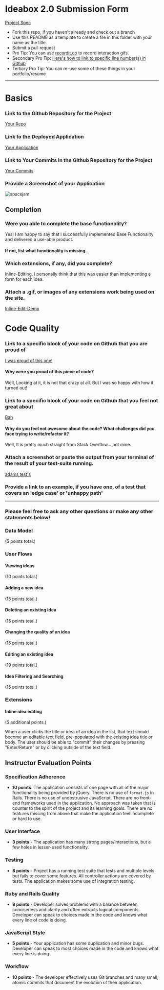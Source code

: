 # Ideabox 2.0 Submission Form
[Project Spec](https://github.com/turingschool/curriculum/blob/master/source/projects/revenge_of_idea_box.markdown)

* Fork this repo, if you haven't already and check out a branch
* Use this README as a template to create a file in this folder with your name as the title.
* Submit a pull request
* Pro Tip: You can use [recordit.co](http://recordit.co/) to record interaction gifs.
* Secondary Pro Tip: [Here's how to link to specific line number(s) in Github](http://stackoverflow.com/questions/23821235/how-to-link-to-specific-line-number-on-github)
* Tertiary Pro Tip: You can re-use some of these things in your portfolio/resume

------

# Basics

### Link to the Github Repository for the Project
[Your Repo](http://github.com/adamki/ideabox2.0)

### Link to the Deployed Application
[Your Application](https://turing-box.herokuapp.com)

### Link to Your Commits in the Github Repository for the Project
[Your Commits](https://github.com/adamki/ideabox2.0/commits/master)

### Provide a Screenshot of your Application
![spacejam](images/adam_jensen.jpg)

## Completion

### Were you able to complete the base functionality?

Yes! I am happy to say that I successfully implemented Base Functionality and delivered a use-able product.

#### If not, list what functionality is missing.

### Which extensions, if any, did you complete?

Inline-Editing. I personally think that this was easier than implementing a form for each idea.

### Attach a .gif, or images of any extensions work being used on the site.

[Inline-Edit-Demo](http://recordit.co/9n0VjJsuIt/gif/notify)

# Code Quality

### Link to a specific block of your code on Github that you are proud of

[I was proud of this one!](https://github.com/adamki/ideabox2.0/blob/master/app/assets/javascripts/search.js)

#### Why were you proud of this piece of code?

Well, Looking at it, it is not that crazy at all. But I was so happy with how it turned out!

### Link to a specific block of your code on Github that you feel not great about

[Bah](https://github.com/adamki/ideabox2.0/blob/master/app/assets/javascripts/index.js#L1-L7)

#### Why do you feel not awesome about the code? What challenges did you face trying to write/refactor it?

Well, It is pretty much straight from Stack Overflow... not mine.

### Attach a screenshot or paste the output from your terminal of the result of your test-suite running.

[adams test's](adams-test-suite.png)


### Provide a link to an example, if you have one, of a test that covers an 'edge case' or 'unhappy path'

-----

### Please feel free to ask any other questions or make any other statements below!

### Data Model

(5 points total.)

### User Flows

#### Viewing ideas

(10 points total.)

#### Adding a new idea

(15 points total.)

#### Deleting an existing idea

(15 points total.)

#### Changing the quality of an idea

(15 points total.)

#### Editing an existing idea

(19 points total.)

#### Idea Filtering and Searching

(15 points total.)

### Extensions

#### Inline idea editing

(5 additional points.)

When a user clicks the title or idea of an idea in the list, that text should become an editable text field, pre-populated with the existing idea title or body. The user should be able to "commit" their changes by pressing "Enter/Return" or by clicking outside of the text field.

## Instructor Evaluation Points

### Specification Adherence

* **10 points**: The application consists of one page with all of the major functionality being provided by jQuery. There is no use of `format.js` in Rails. There is no use of unobstrusive JavaScript. There are no front-end frameworks used in the application. No approach was taken that is counter to the spirit of the project and its learning goals. There are no features missing from above that make the application feel incomplete or hard to use.

### User Interface

* **3 points** - The application has many strong pages/interactions, but a few holes in lesser-used functionality.

### Testing

* **8 points** - Project has a running test suite that tests and multiple levels but fails to cover some features. All controller actions are covered by tests. The application makes some use of integration testing.

### Ruby and Rails Quality

* **9 points** - Developer solves problems with a balance between conciseness and clarity and often extracts logical components. Developer can speak to choices made in the code and knows what every line of code is doing.

### JavaScript Style

* **5 points** - Your application has some duplication and minor bugs. Developer can speak to most choices made in the code and knows what every line is doing.

### Workflow

* **10 points** - The developer effectively uses Git branches and many small, atomic commits that document the evolution of their application.
